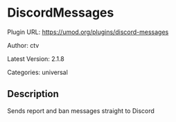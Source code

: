 # DiscordMessages

Plugin URL: https://umod.org/plugins/discord-messages

Author: ctv

Latest Version: 2.1.8

Categories: universal

## Description

Sends report and ban messages straight to Discord
